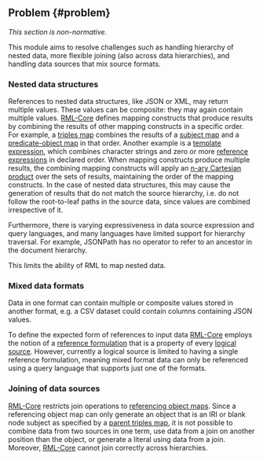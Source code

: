 ## Problem {#problem}

*This section is non-normative.*

This module aims to resolve challenges such as handling hierarchy of nested data,
more flexible joining (also across data hierarchies), 
and handling data sources that mix source formats.

### Nested data structures

References to nested data structures, like JSON or XML, may return multiple values. 
These values can be composite: they may again contain multiple values. 
[RML-Core](https://kg-construct.github.io/rml-core/spec/docs/) defines mapping constructs that produce results by combining the results of other mapping constructs in a specific order. 
For example, a [triples map](https://kg-construct.github.io/rml-core/spec/docs/#dfn-triples-map) combines the results of a [subject map](https://kg-construct.github.io/rml-core/spec/docs/#dfn-subject-map)
and a [predicate-object map](https://kg-construct.github.io/rml-core/spec/docs/#dfn-subject-map) in that order. 
Another example is a [template expression](https://kg-construct.github.io/rml-core/spec/docs/#dfn-subject-map), 
which combines character strings and zero or more [reference expressions](https://kg-construct.github.io/rml-core/spec/docs/#dfn-reference-expression)
in declared order.
When mapping constructs produce multiple results, the combining mapping constructs will apply an [n-ary Cartesian product](https://w3id.org/rml/core/spec\#dfn-n-ary-cartesian-product) over the sets of results, 
maintaining the order of the mapping constructs.
In the case of nested data structures, this may cause the generation of results that do not match the source hierarchy, 
i.e. do not follow the root-to-leaf paths in the source data, since values are combined irrespective of it.

Furthermore, there is varying expressiveness in data source expression and query languages, 
and many languages have limited support for hierarchy traversal.
For example, JSONPath has no operator to refer to an ancestor in the document hierarchy.

This limits the ability of RML to map nested data.

### Mixed data formats

Data in one format can contain multiple or composite values stored in another format, 
e.g. a CSV dataset could contain columns containing JSON values.

To define the expected form of references to input data [RML-Core](https://kg-construct.github.io/rml-core/spec/docs/) employs the notion of a [reference formulation](https://kg-construct.github.io/rml-io/spec/docs/#reference-formulations) 
that is a property of every [logical source](https://kg-construct.github.io/rml-io/spec/docs/#defining-logical-sources).
However, currently a logical source is limited to having a single reference formulation, 
meaning mixed format data can only be referenced using a query language that supports just one of the formats.

### Joining of data sources

[RML-Core](https://kg-construct.github.io/rml-core/spec/docs/) restricts join operations to [referencing object maps](https://kg-construct.github.io/rml-core/spec/docs/#referencing-object-map). 
Since a referencing object map can only generate an object that is an IRI or blank node subject 
as specified by a [parent triples map](), 
it is not possible to combine data from two sources in one term, use data from a join on another position than the object, 
or generate a literal using data from a join.
Moreover, [RML-Core](https://kg-construct.github.io/rml-core/spec/docs/) cannot join correctly across hierarchies.

